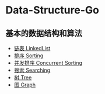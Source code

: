 # Data-Structure-Go

## 基本的数据结构和算法
- [链表 LinkedList]()
- [排序 Sorting]()
- [并发排序 Concurrent Sorting]()
- [搜索 Searching]()
- [树 Tree]()
- [图 Graph]()


